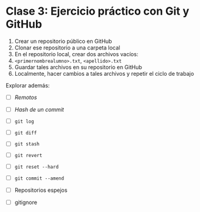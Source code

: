 # Clase 3: Ejercicio práctico con Git y GitHub

1. Crear un repositorio público en GitHub
2. Clonar ese repositorio a una carpeta local
3. En el repositorio local, crear dos archivos vacíos:
4. `<primernombrealumno>.txt`, `<apellido>.txt`
5. Guardar tales archivos en su repositorio en GitHub
6. Localmente, hacer cambios a tales archivos y repetir el ciclo de trabajo

Explorar además:
- [ ] _Remotos_
- [ ] _Hash de un commit_
- [ ] `git log`
- [ ] `git diff`
- [ ] `git stash`
- [ ] `git revert`
- [ ] `git reset --hard`
- [ ] `git commit --amend`
- [ ] Repositorios espejos
- [ ] gitignore

